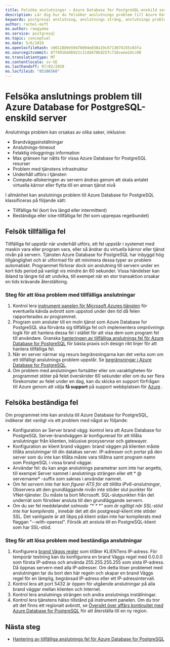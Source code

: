 ```yaml
---
title: Felsöka anslutningar – Azure Database for PostgreSQL-enskild server
description: Lär dig hur du felsöker anslutnings problem till Azure Database for PostgreSQL-enskild server.
keywords: postgresql anslutning, anslutnings sträng, anslutnings problem, tillfälligt fel, anslutnings fel
author: rachel-msft
ms.author: raagyema
ms.service: postgresql
ms.topic: conceptual
ms.date: 5/6/2019
ms.openlocfilehash: c0011889e59470d94e650a19c6713074155c63fa
ms.sourcegitcommit: 877491bd46921c11dd478bd25fc718ceee2dcc08
ms.translationtype: MT
ms.contentlocale: sv-SE
ms.lasthandoff: 07/02/2020
ms.locfileid: "85106560"
---
```

# <a name="troubleshoot-connection-issues-to-azure-database-for-postgresql---single-server"></a>Felsöka anslutnings problem till Azure Database for PostgreSQL-enskild server

Anslutnings problem kan orsakas av olika saker, inklusive:

* Brandväggsinställningar
* Anslutnings-timeout
* Felaktig inloggnings information
* Max gränsen har nåtts för vissa Azure Database for PostgreSQL resurser
* Problem med tjänstens infrastruktur
* Underhåll utförs i tjänsten
* Compute-allokeringen av servern ändras genom att skala antalet virtuella kärnor eller flytta till en annan tjänst nivå

I allmänhet kan anslutnings problem till Azure Database for PostgreSQL klassificeras på följande sätt:

* Tillfälliga fel (kort livs längd eller intermittent)
* Beständiga eller icke-tillfälliga fel (fel som upprepas regelbundet)

## <a name="troubleshoot-transient-errors"></a>Felsök tillfälliga fel

Tillfälliga fel uppstår när underhåll utförs, ett fel uppstår i systemet med maskin vara eller program vara, eller så ändrar du virtuella kärnor eller tjänst nivån på servern. Tjänsten Azure Database for PostgreSQL har inbyggd hög tillgänglighet och är utformad för att minimera dessa typer av problem automatiskt. Programmet förlorar dock sin anslutning till servern under en kort tids period på vanligt vis mindre än 60 sekunder. Vissa händelser kan ibland ta längre tid att undvika, till exempel när en stor transaktion orsakar en tids krävande återställning.

### <a name="steps-to-resolve-transient-connectivity-issues"></a>Steg för att lösa problem med tillfälliga anslutningar

1. Kontrol lera [instrument panelen för Microsoft Azures tjänsten](https://azure.microsoft.com/status) för eventuella kända avbrott som uppstod under den tid då felen rapporterades av programmet.
2. Program som ansluter till en moln tjänst som Azure Database for PostgreSQL ska förvänta sig tillfälliga fel och implementera omprövnings logik för att hantera dessa fel i stället för att visa dem som program fel till användare. Granska [hanteringen av tillfälliga anslutnings fel för Azure Database for PostgreSQL](concepts-connectivity.md) för bästa praxis och design rikt linjer för att hantera tillfälliga fel.
3. När en server närmar sig resurs begränsningarna kan det verka som om ett tillfälligt anslutnings problem uppstår. Se [begränsningar i Azure Database for PostgreSQL](concepts-limits.md).
4. Om problem med anslutningen fortsätter eller om varaktigheten för programmet stöter på felet överskrider 60 sekunder eller om du ser flera förekomster av felet under en dag, kan du skicka en support förfrågan till Azure genom att välja **få support** på support webbplatsen för [Azure](https://azure.microsoft.com/support/options) .

## <a name="troubleshoot-persistent-errors"></a>Felsöka beständiga fel

Om programmet inte kan ansluta till Azure Database for PostgreSQL, indikerar det vanligt vis ett problem med något av följande:

* Konfiguration av Server brand vägg: kontrol lera att Azure Database for PostgreSQL Server-brandväggen är konfigurerad för att tillåta anslutningar från klienten, inklusive proxyservrar och gatewayer.
* Konfiguration av klient brand väggen: brand väggen på klienten måste tillåta anslutningar till din databas server. IP-adresser och portar på den server som du inte kan tillåta måste vara tillåtna samt program namn som PostgreSQL i vissa brand väggar.
* Användar fel: du kan ange anslutnings parametrar som inte har angetts, till exempel Server namnet i anslutnings strängen eller ett * \@ servername* -suffix som saknas i användar namnet.
* Om fel _servern inte har kon figurer ATS för att tillåta IPv6-anslutningar_, Observera att den grundläggande nivån inte stöder slut punkter för VNet-tjänster. Du måste ta bort Microsoft. SQL-slutpunkten från det undernät som försöker ansluta till den grundläggande servern.
* Om du ser fel meddelandet _sslmode "* * *" som är ogiltigt när SSL-stöd inte har kompilerats_ , innebär det att din postgresql-klient inte stöder SSL. Det vanligaste är att libpq på klient sidan inte har kompilerats med flaggan "--with-openssl". Försök att ansluta till en PostgreSQL-klient som har SSL-stöd. 

### <a name="steps-to-resolve-persistent-connectivity-issues"></a>Steg för att lösa problem med beständiga anslutningar

1. Konfigurera [brand Väggs regler](howto-manage-firewall-using-portal.md) som tillåter KLIENTens IP-adress. För temporär testning kan du konfigurera en brand Väggs regel med 0.0.0.0 som första IP-adress och använda 255.255.255.255 som sista IP-adress. Då öppnas servern med alla IP-adresser. Om detta löser problemet med anslutningen tar du bort den här regeln och skapar en brand Väggs regel för en lämplig, begränsad IP-adress eller ett IP-adressintervall.
2. Kontrol lera att port 5432 är öppen för utgående anslutningar på alla brand väggar mellan klienten och Internet.
3. Kontrol lera anslutnings strängen och andra anslutnings inställningar.
4. Kontrol lera tjänstens hälso tillstånd på instrument panelen. Om du tror att det finns ett regionalt avbrott, se [Översikt över affärs kontinuitet med Azure Database for PostgreSQL](concepts-business-continuity.md) för att återställa till en ny region.

## <a name="next-steps"></a>Nästa steg

* [Hantering av tillfälliga anslutnings fel för Azure Database for PostgreSQL](concepts-connectivity.md)
